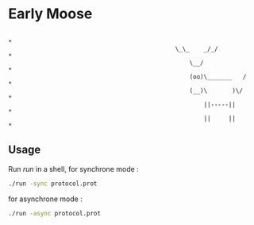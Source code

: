 Early Moose
==================

                                                                              *
                                                   \_\_    _/_/               *
                                                       \__/                   *
                                                       (oo)\_______   /       *
                                                       (__)\       )\/        *
                                                           ||-----||          *
                                                           ||     ||          *
Usage
-----

Run _run_ in a shell, for synchrone mode :
```bash
./run -sync protocol.prot
```
for asynchrone mode :
```bash
./run -async protocol.prot
```
